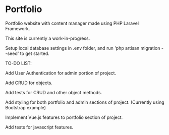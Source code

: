 # Portfolio
Portfolio website with content manager made using PHP Laravel Framework.

This site is currently a work-in-progress.

Setup local database settings in .env folder, and run 'php artisan migration --seed' to get started.


TO-DO LIST:

Add User Authentication for admin portion of project.

Add CRUD for objects.

Add tests for CRUD and other object methods.

Add styling for both portfolio and admin sections of project. (Currently using Bootstrap example)

Implement Vue.js features to portfolio section of project.

Add tests for javascript features.
